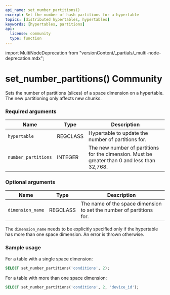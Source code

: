 ```yaml
---
api_name: set_number_partitions()
excerpt: Set the number of hash partitions for a hypertable
topics: [distributed hypertables, hypertables]
keywords: [hypertables, partitions]
api:
  license: community
  type: function
---
```


import MultiNodeDeprecation from "versionContent/_partials/_multi-node-deprecation.mdx";

<MultiNodeDeprecation />

# set_number_partitions() <Tag type="community">Community</Tag>

Sets the number of partitions (slices) of a space dimension on a
hypertable. The new partitioning only affects new chunks.

### Required arguments

| Name | Type | Description |
| --- | --- | --- |
| `hypertable`| REGCLASS | Hypertable to update the number of partitions for.|
| `number_partitions` | INTEGER  | The new number of partitions for the dimension. Must be greater than 0 and less than 32,768. |

### Optional arguments

| Name | Type | Description |
| --- | --- | --- |
| `dimension_name` | REGCLASS | The name of the space dimension to set the number of partitions for. |

The `dimension_name` needs to be explicitly specified only if the
hypertable has more than one space dimension. An error is thrown
otherwise.

### Sample usage

For a table with a single space dimension:

```sql
SELECT set_number_partitions('conditions', 2);
```

For a table with more than one space dimension:

```sql
SELECT set_number_partitions('conditions', 2, 'device_id');
```
